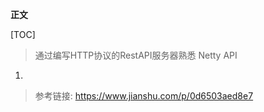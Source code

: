 **正文**

[TOC]

>通过编写HTTP协议的RestAPI服务器熟悉 Netty API

1. 





























>参考链接: https://www.jianshu.com/p/0d6503aed8e7